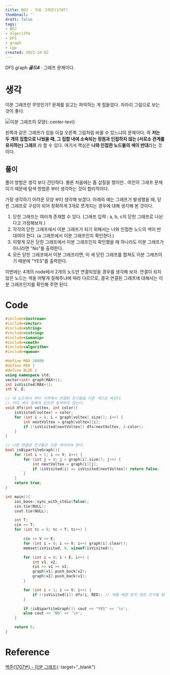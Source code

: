```yaml
---
title: BOJ - 이분 그래프(1707)
thumbnail: ''
draft: false
tags:
- BOJ
- algorithm
- DFS
- graph
- cpp
created: 2023-10-02
---
```


DFS graph
***골드4*** : 그래프 문제이다.

# 생각

이분 그래프란 무엇인가? 문제를 읽고는 파악하는 게 힘들었다. 차라리 그림으로 보는 것이 좋다.

![이분 그래프의 모양](https://gmlwjd9405.github.io/images/data-structure-graph/bipartite-graph2.png){:.center-text}

왼쪽과 같은 그래프가 있을 이걸 오른쪽 그림처럼 바꿀 수 있느냐의 문제이다. 즉 **저는 두 개의 집합으로 나눴을 때, 그 집합 내에 소속되는 정점과 인접하지 않는 (서로소 관계를 유지하는) 그래프** 라 할 수 있다. 여기서 핵심은 **나와 인접한 노드들의 색이 반대**라는 것이다.

## 풀이

풀이 방법은 생각 보다 간단하다. 물론 처음에는 좀 삽질을 했지만.. 여전히 그래프 문제이기 때문에 탐색 방법론 부터 생각하는 것이 합리적이다.

가장 생각하기 어려운 모양 부터 생각해 보겠다. 아래의 예는 그래프가 발생했을 때, 닫힌 그래프로 구성이 되어 정확하게 3개로 쪼개지는 경우에 대해 생각해 본 것이다.

1. 닫힌 그래프는 여러개 존재할 수 있다. (그래프 입력 : a, b, c의 닫힌 그래프로 나뉜다고 가정해보자.)
1. 각각의 닫힌 그래프에서 이분 그래프가 되기 위해서는 나와 인접한 노드의 색이 반대여야 한다. (a 그래프에서 이분 그래프인지 확인한다.)
1. 이렇게 모든 닫힌 그래프에서 이분 그래프인지 확인했을 때 하나라도 이분 그래프가 아니라면 "No"를 출력한다.
1. 모든 닫힌 그래프에서 이분 그래프라면, 이 세 닫힌 그래프를 합쳐도 이분 그래프이기 때문에 "YES"를 출력한다.

이번에는 4개의 node에서 2개의 노드만 연결되었을 경우를 생각해 보자. 연결이 되지 않은 노드는 색을 어떻게 칠해주냐에 따라 다르므로, 결국 연결된 그래프에 대해서는 이분 그래프인지를 확인해 주면 된다.

# Code

````c++
#include<iostream>
#include<vector>
#include<string>
#include<cstring>
#include<iomanip>
#include<cmath>
#include<algorithm>
#include<queue>

#define MAX 20000
#define RED 1
#define BLUE 2
using namespace std;
vector<int> graph[MAX+1];
int isVisited[MAX+1];
int V, E;

// 내 노드에서 부터 시작해서 연결된 친구들을 다른 색으로 바꾼다.
// 이미 색이 칠해져 있으면 탐색하지 않는다.
void dfs(int voltex, int color){
    isVisited[voltex] = color;
    for (int i = 0; i < graph[voltex].size(); i++) {
        int nextVoltex = graph[voltex][i];
        if (!isVisited[nextVoltex]) dfs(nextVoltex, 3-color);
    }
}

// 나랑 연결된 친구들은 다른 색이어야 한다.
bool isBipartiteGraph(){
    for (int i = 1; i <= V; i++) {
        for (int j = 0; j < graph[i].size(); j++) {
            int nextVoltex = graph[i][j];
            if (isVisited[i] == isVisited[nextVoltex]) return false;
        }
    }
    return true;
}

int main(){
    ios_base::sync_with_stdio(false);
    cin.tie(NULL);
    cout.tie(NULL);

    int T;
    cin >> T;
    for (int tc = 0; tc < T; tc++) {

        cin >> V >> E;
        for (int i = 0; i <= V; i++) graph[i].clear();
        memset(isVisited, 0, sizeof(isVisited));

        for (int i = 0; i < E; i++) {
            int v1, v2;
            cin >> v1 >> v2;
            graph[v1].push_back(v2);
            graph[v2].push_back(v1);
        }

        for (int i = 1; i <= V; i++) {
            if (!isVisited[i]) dfs(i, RED); // 색을 배정 받지 않은 친구들 탐색
        }

        if (isBipartiteGraph()) cout << "YES" << '\n';
        else cout << "NO" << '\n';
    }

    return 0;
}

````

# Reference

[백준(1707번) - 이분 그래프](https://www.acmicpc.net/problem/1707){: target="\_blank"}
